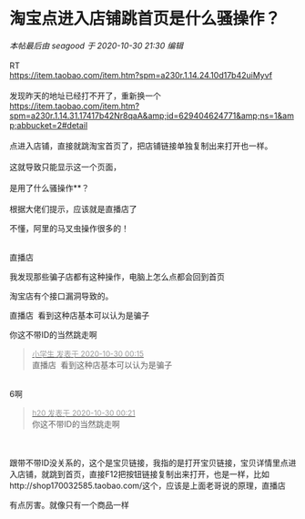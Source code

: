 # 淘宝点进入店铺跳首页是什么骚操作？


<i class="pstatus"> 本帖最后由 seagood 于 2020-10-30 21:30 编辑 </i><br />
<br />
RT<br />
https://item.taobao.com/item.htm?spm=a230r.1.14.24.10d17b42uiMyvf<br />
<br />
发现昨天的地址已经打不开了，重新换一个<br />
https://item.taobao.com/item.htm?spm=a230r.1.14.31.17417b42Nr8qaA&amp;id=629404624771&amp;ns=1&amp;abbucket=2#detail<br />
<br />
点进入店铺，直接就跳淘宝首页了，把店铺链接单独复制出来打开也一样。<br />
<br />
这就导致只能显示这一个页面，<br />
<br />
是用了什么骚操作**？<br />
<br />
根据大佬们提示，应该就是直播店了

不懂，阿里的马叉虫操作很多的！<br />
<br />
<img src="static/image/smiley/default/time.gif" smilieid="15" border="0" alt="" /><img src="static/image/smiley/default/time.gif" smilieid="15" border="0" alt="" /><img src="static/image/smiley/default/time.gif" smilieid="15" border="0" alt="" />

直播店

我发现那些骗子店都有这种操作，电脑上怎么点都会回到首页

淘宝店有个接口漏洞导致的。

直播店&nbsp;&nbsp;看到这种店基本可以认为是骗子<img id="aimg_TXUx3" onclick="zoom(this, this.src, 0, 0, 0)" class="zoom" src="https://cdn.jsdelivr.net/gh/hishis/forum-master/public/images/patch.gif" onmouseover="img_onmouseoverfunc(this)" onload="thumbImg(this)" border="0" alt="" />

你这不带ID的当然跳走啊

<div class="quote"><blockquote><font size="2"><a href="https://www.hostloc.com/forum.php?mod=redirect&amp;goto=findpost&amp;pid=9372878&amp;ptid=760044" target="_blank"><font color="#999999">小学生 发表于 2020-10-30 00:15</font></a></font><br />
直播店&nbsp;&nbsp;看到这种店基本可以认为是骗子</blockquote></div><br />
6啊<br />


<div class="quote"><blockquote><font size="2"><a href="https://www.hostloc.com/forum.php?mod=redirect&amp;goto=findpost&amp;pid=9372899&amp;ptid=760044" target="_blank"><font color="#999999">h20 发表于 2020-10-30 00:21</font></a></font><br />
你这不带ID的当然跳走啊</blockquote></div><br />
<br />
跟带不带ID没关系的，这个是宝贝链接，我指的是打开宝贝链接，宝贝详情里点进入店铺，就跳到首页，直接F12把按钮链接复制出来打开，也是一样，比如http://shop170032585.taobao.com/这个，应该是上面老哥说的原理，直播店

有点厉害。就像只有一个商品一样
